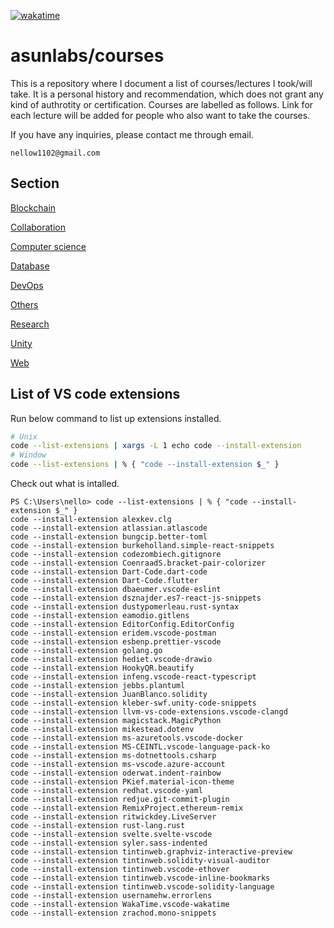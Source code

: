 [![wakatime](https://wakatime.com/badge/user/e56daee8-7aae-4b0e-814c-b6bb7f5f841c/project/2e2c8f06-cb08-4615-80ae-9dbeef7c84f0.svg)](https://wakatime.com/badge/user/e56daee8-7aae-4b0e-814c-b6bb7f5f841c/project/2e2c8f06-cb08-4615-80ae-9dbeef7c84f0)

# asunlabs/courses

This is a repository where I document a list of courses/lectures I took/will take. It is a personal history and recommendation, which does not grant any kind of authrotity or certification. Courses are labelled as follows. Link for each lecture will be added for people who also want to take the courses.

If you have any inquiries, please contact me through email.

```
nellow1102@gmail.com
```

## Section

[Blockchain](https://github.com/asunlabs/courses/tree/main/blockchain)

[Collaboration](https://github.com/asunlabs/courses/tree/main/collaboration)

[Computer science](https://github.com/asunlabs/courses/tree/main/computerScience)

[Database](https://github.com/asunlabs/courses/tree/main/database)

[DevOps](https://github.com/asunlabs/courses/tree/main/devOps)

[Others](https://github.com/asunlabs/courses/tree/main/others)

[Research](https://github.com/asunlabs/courses/tree/main/research)

[Unity](https://github.com/asunlabs/courses/tree/main/unity)

[Web](https://github.com/asunlabs/courses/tree/main/web)

## List of VS code extensions

Run below command to list up extensions installed.

```sh
# Unix
code --list-extensions | xargs -L 1 echo code --install-extension
# Window
code --list-extensions | % { "code --install-extension $_" }
```

Check out what is intalled.

```
PS C:\Users\nello> code --list-extensions | % { "code --install-extension $_" }
code --install-extension alexkev.clg
code --install-extension atlassian.atlascode
code --install-extension bungcip.better-toml
code --install-extension burkeholland.simple-react-snippets
code --install-extension codezombiech.gitignore
code --install-extension CoenraadS.bracket-pair-colorizer
code --install-extension Dart-Code.dart-code
code --install-extension Dart-Code.flutter
code --install-extension dbaeumer.vscode-eslint
code --install-extension dsznajder.es7-react-js-snippets
code --install-extension dustypomerleau.rust-syntax
code --install-extension eamodio.gitlens
code --install-extension EditorConfig.EditorConfig
code --install-extension eridem.vscode-postman
code --install-extension esbenp.prettier-vscode
code --install-extension golang.go
code --install-extension hediet.vscode-drawio
code --install-extension HookyQR.beautify
code --install-extension infeng.vscode-react-typescript
code --install-extension jebbs.plantuml
code --install-extension JuanBlanco.solidity
code --install-extension kleber-swf.unity-code-snippets
code --install-extension llvm-vs-code-extensions.vscode-clangd
code --install-extension magicstack.MagicPython
code --install-extension mikestead.dotenv
code --install-extension ms-azuretools.vscode-docker
code --install-extension MS-CEINTL.vscode-language-pack-ko
code --install-extension ms-dotnettools.csharp
code --install-extension ms-vscode.azure-account
code --install-extension oderwat.indent-rainbow
code --install-extension PKief.material-icon-theme
code --install-extension redhat.vscode-yaml
code --install-extension redjue.git-commit-plugin
code --install-extension RemixProject.ethereum-remix
code --install-extension ritwickdey.LiveServer
code --install-extension rust-lang.rust
code --install-extension svelte.svelte-vscode
code --install-extension syler.sass-indented
code --install-extension tintinweb.graphviz-interactive-preview
code --install-extension tintinweb.solidity-visual-auditor
code --install-extension tintinweb.vscode-ethover
code --install-extension tintinweb.vscode-inline-bookmarks
code --install-extension tintinweb.vscode-solidity-language
code --install-extension usernamehw.errorlens
code --install-extension WakaTime.vscode-wakatime
code --install-extension zrachod.mono-snippets
```
